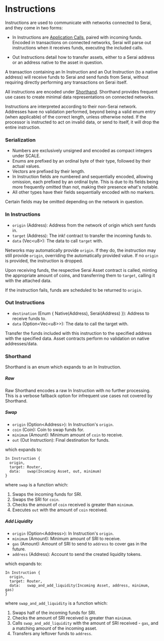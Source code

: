 # Instructions

Instructions are used to communicate with networks connected to Serai, and they
come in two forms:

  - In Instructions are [Application Calls](../Serai.md#application-calls),
paired with incoming funds. Encoded in transactions on connected networks,
Serai will parse out instructions when it receives funds, executing the included
calls.

  - Out Instructions detail how to transfer assets, either to a Serai address or
an address native to the asset in question.

A transaction containing an In Instruction and an Out Instruction (to a native
address) will receive funds to Serai and send funds from Serai, without
requiring directly performing any transactions on Serai itself.

All instructions are encoded under [Shorthand](#shorthand). Shorthand provides
frequent use cases to create minimal data representations on connected networks.

Instructions are interpreted according to their non-Serai network. Addresses
have no validation performed, beyond being a valid enum entry (when applicable)
of the correct length, unless otherwise noted. If the processor is instructed to
act on invalid data, or send to itself, it will drop the entire instruction.

### Serialization

  - Numbers are exclusively unsigned and encoded as compact integers under
SCALE.
  - Enums are prefixed by an ordinal byte of their type, followed by their
actual values.
  - Vectors are prefixed by their length.
  - In Instruction fields are numbered and sequentially encoded, allowing
omission, each prefixed by an ordinal byte. This is due to its fields being more
frequently omitted than not, making their presence what's notable.
  - All other types have their fields sequentially encoded with no markers.

Certain fields may be omitted depending on the network in question.

### In Instructions

  - `origin` (Address):  Address from the network of origin which sent funds in.
  - `target` (Address):  The ink! contract to transfer the incoming funds to.
  - `data`   (Vec\<u8>): The data to call `target` with.

Networks may automatically provide `origin`. If they do, the instruction may
still provide `origin`, overriding the automatically provided value. If no
`origin` is provided, the instruction is dropped.

Upon receiving funds, the respective Serai Asset contract is called, minting the
appropriate amount of coins, and transferring them to `target`, calling it with
the attached data.

If the instruction fails, funds are scheduled to be returned to `origin`.

### Out Instructions

  - `destination` (Enum { Native(Address), Serai(Address) }): Address to receive
funds to.
  - `data`        (Option\<Vec\<u8>>):                        The data to call
the target with.

Transfer the funds included with this instruction to the specified address with
the specified data. Asset contracts perform no validation on native
addresses/data.

### Shorthand

Shorthand is an enum which expands to an In Instruction.

##### Raw

Raw Shorthand encodes a raw In Instruction with no further processing. This is
a verbose fallback option for infrequent use cases not covered by Shorthand.

##### Swap

  - `origin`  (Option\<Address>): In Instruction's `origin`.
  - `coin`    (Coin):             Coin to swap funds for.
  - `minimum` (Amount):           Minimum amount of `coin` to receive.
  - `out`     (Out Instruction):  Final destination for funds.

which expands to:

```
In Instruction {
  origin,
  target: Router,
  data:   swap(Incoming Asset, out, minimum)
}
```

where `swap` is a function which:

  1) Swaps the incoming funds for SRI.
  2) Swaps the SRI for `coin`.
  3) Checks the amount of `coin` received is greater than `minimum`.
  4) Executes `out` with the amount of `coin` received.

##### Add Liquidity

  - `origin`  (Option\<Address>): In Instruction's `origin`.
  - `minimum` (Amount):           Minimum amount of SRI to receive.
  - `gas`     (Amount):           Amount of SRI to send to `address` to cover
gas in the future.
  - `address` (Address):          Account to send the created liquidity tokens.

which expands to:

```
In Instruction {
  origin,
  target: Router,
  data:   swap_and_add_liquidity(Incoming Asset, address, minimum, gas)
}
```

where `swap_and_add_liquidity` is a function which:

  1) Swaps half of the incoming funds for SRI.
  2) Checks the amount of SRI received is greater than `minimum`.
  3) Calls `swap_and_add_liquidity` with the amount of SRI received - `gas`, and
a matching amount of the incoming asset.
  4) Transfers any leftover funds to `address`.
